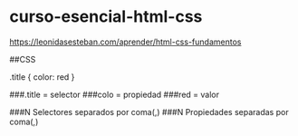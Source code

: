 # curso-esencial-html-css
https://leonidasesteban.com/aprender/html-css-fundamentos


##CSS

.title {
  color: red
}

###.title  = selector
###colo = propiedad
###red = valor

###N Selectores separados por coma(,)
###N Propiedades separadas por coma(,)